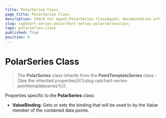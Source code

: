 ```yaml
---
title: PolarSeries Class
page_title: PolarSeries Class
description: Check our &quot;PolarSeries Class&quot; documentation article for RadChart for UWP control.
slug: radchart-series-polarchart-series-polarseriesclass
tags: polarseries,class
published: True
position: 0
---
```


# PolarSeries Class

>The **PolarSeries** class inherits from the **PointTemplateSeries** class - 
[See the inherited properties]({%slug radchart-series-pointtemplateseries%}).

Properties specific to the **PolarSeries** class:

* **ValueBinding**: Gets or sets the binding that will be used to by the Value member of the contained data points.


